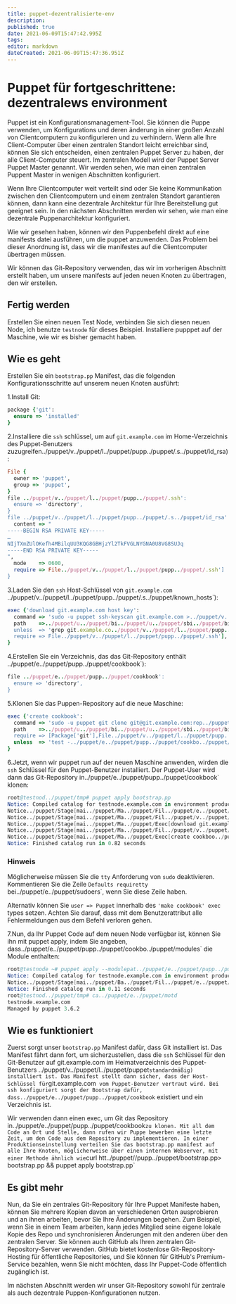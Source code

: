 ```yaml
---
title: puppet-dezentralisierte-env
description: 
published: true
date: 2021-06-09T15:47:42.995Z
tags: 
editor: markdown
dateCreated: 2021-06-09T15:47:36.951Z
---
```


# Puppet für fortgeschrittene: dezentralews environment

Puppet ist ein Konfigurationsmanagement-Tool. Sie können die Puppe verwenden, um Konfigurations und deren änderung in einer großen Anzahl von Clientcomputern zu konfigurieren und zu verhindern.
Wenn alle Ihre Client-Computer über einen zentralen Standort leicht erreichbar sind, können Sie sich entscheiden, einen zentralen Puppet Server zu haben, der alle Client-Computer steuert.
Im zentralen Modell wird der Puppet Server Puppet Master genannt.
Wir werden sehen, wie man einen zentralen Puppent Master in wenigen Abschnitten konfiguriert.

Wenn Ihre Clientcomputer weit verteilt sind oder Sie keine Kommunikation zwischen den Clientcomputern und einem zentralen Standort garantieren können, dann kann eine dezentrale Architektur für Ihre Bereitstellung gut geeignet sein.
In den nächsten Abschnitten werden wir sehen, wie man eine dezentrale Puppenarchitektur konfiguriert.

Wie wir gesehen haben, können wir den Puppenbefehl direkt auf eine manifests datei ausführen, um die puppet anzuwenden. Das Problem bei dieser Anordnung ist, dass wir die manifestes auf die Clientcomputer übertragen müssen.

Wir können das Git-Repository verwenden, das wir im vorherigen Abschnitt erstellt haben, um unsere manifests auf jeden neuen Knoten zu übertragen, den wir erstellen.

## Fertig werden

Erstellen Sie einen neuen Test Node, verbinden Sie sich diesen neuen Node, ich benutze `testnode` für dieses Beispiel.
Installiere pupppet auf der Maschine, wie wir es bisher gemacht haben.

## Wie es geht

Erstellen Sie ein `bootstrap.pp` Manifest, das die folgenden Konfigurationsschritte auf unserem neuen Knoten ausführt:

1.Install Git:

```ruby
package {'git':
  ensure => 'installed'
}
```

2.Installiere die `ssh` schlüssel, um auf `git.example.com` im Home-Verzeichnis des Puppet-Benutzers zuzugreifen../puppet/v../puppet/l../puppet/pupp../puppet/.s../puppet/id_rsa):

```ruby
File {
  owner => 'puppet',
  group => 'puppet',
}
file ../puppet/v../puppet/l../puppet/pupp../puppet/.ssh':
  ensure => 'directory',
}
file ../puppet/v../puppet/l../puppet/pupp../puppet/.s../puppet/id_rsa':
  content => "
-----BEGIN RSA PRIVATE KEY-----
…
NIjTXmZUlOKefh4MBilqUU3KQG8GBHjzYl2TkFVGLNYGNA0U8VG8SUJq
-----END RSA PRIVATE KEY-----
",
  mode    => 0600,
  require => File../puppet/v../puppet/l../puppet/pupp../puppet/.ssh']
}
```

3.Laden Sie den `ssh` Host-Schlüssel von `git.example.com` ../puppet/v../puppet/l../puppet/pupp../puppet/.s../puppet/known_hosts`):

```ruby
exec {'download git.example.com host key':
  command => 'sudo -u puppet ssh-keyscan git.example.com >../puppet/v../puppet/l../puppet/pupp../puppet/.s../puppet/known_hosts',
  path    =>../puppet/u../puppet/bi../puppet/u../puppet/sbi../puppet/bi../puppet/sbin',
  unless  => 'grep git.example.co../puppet/v../puppet/l../puppet/pupp../puppet/.s../puppet/known_hosts',
  require => File../puppet/v../puppet/l../puppet/pupp../puppet/.ssh'],
}
```

4.Erstellen Sie ein Verzeichnis, das das Git-Repository enthält ../puppet/e../puppet/pupp../puppet/cookbook`):

```ruby
file ../puppet/e../puppet/pupp../puppet/cookbook':
  ensure => 'directory',
}
```

5.Klonen Sie das Puppen-Repository auf die neue Maschine:

```ruby
exec {'create cookbook':
  command => 'sudo -u puppet git clone git@git.example.com:rep../puppet/puppet.gi../puppet/e../puppet/pupp../puppet/cookbook',
  path    =>../puppet/u../puppet/bi../puppet/u../puppet/sbi../puppet/bi../puppet/sbin',
  require => [Package['git'],File../puppet/v../puppet/l../puppet/pupp../puppet/.s../puppet/id_rsa'],Exec['download git.example.com host key']],
  unless  => 'test -../puppet/e../puppet/pupp../puppet/cookbo../puppet/.g../puppet/config',
}
```

6.Jetzt, wenn wir puppet run auf der neuen Maschine anwenden, wirden die `ssh` Schlüssel für den Puppet-Benutzer installiert.
Der Puppet-User wird dann das Git-Repository in../puppet/e../puppet/pupp../puppet/cookbook` klonen:

```s
root@testnod../puppet/tmp# puppet apply bootstrap.pp
Notice: Compiled catalog for testnode.example.com in environment production in 0.40 seconds
Notice../puppet/Stage[mai../puppet/Ma../puppet/Fil../puppet/e../puppet/pupp../puppet/cookboo../puppet/ensure: created
Notice../puppet/Stage[mai../puppet/Ma../puppet/Fil../puppet/v../puppet/l../puppet/pupp../puppet/.ss../puppet/ensure: created
Notice../puppet/Stage[mai../puppet/Ma../puppet/Exec[download git.example.com host ke../puppet/returns: executed successfully
Notice../puppet/Stage[mai../puppet/Ma../puppet/Fil../puppet/v../puppet/l../puppet/pupp../puppet/.s../puppet/id_rs../puppet/ensure: defined content as '{md5}da61ce6ccc79bc6937bd98c798bc9fd3'
Notice../puppet/Stage[mai../puppet/Ma../puppet/Exec[create cookboo../puppet/returns: executed successfully
Notice: Finished catalog run in 0.82 seconds
```

### Hinweis

Möglicherweise müssen Sie die `tty` Anforderung von `sudo` deaktivieren.
Kommentieren Sie die Zeile `Defaults requiretty` bei../puppet/e../puppet/sudoers`, wenn Sie diese Zeile haben.

Alternativ können Sie `user => Puppet` innerhalb des `'make cookbook' exec` types setzen.
Achten Sie darauf, dass mit dem Benutzerattribut alle Fehlermeldungen aus dem Befehl verloren gehen.

7.Nun, da Ihr Puppet Code auf dem neuen Node verfügbar ist, können Sie ihn mit puppet apply, indem Sie angeben, dass../puppet/e../puppet/pupp../puppet/cookbo../puppet/modules` die Module enthalten:

```s
root@testnode ~# puppet apply --modulepat../puppet/e../puppet/pupp../puppet/cookbo../puppet/module../puppet/e../puppet/pupp../puppet/cookbo../puppet/manifes../puppet/site.pp
Notice: Compiled catalog for testnode.example.com in environment production in 0.12 seconds
Notice../puppet/Stage[mai../puppet/Ba../puppet/Fil../puppet/e../puppet/mot../puppet/content: content changed '{md5}86d28ff83a8d49d349ba56b5c64b79ee' to '{md5}4c4c3ab7591d940318279d78b9c51d4f'
Notice: Finished catalog run in 0.11 seconds
root@testnod../puppet/tmp# ca../puppet/e../puppet/motd
testnode.example.com
Managed by puppet 3.6.2

```

## Wie es funktioniert

Zuerst sorgt unser `bootstrap.pp` Manifest dafür, dass Git installiert ist.
Das Manifest fährt dann fort, um sicherzustellen, dass die `ssh` Schlüssel für den Git-Benutzer auf git.example.com im Heimatverzeichnis des Puppet-Benutzers ../puppet/v../puppet/l../puppet/puppet` standardmäßig) installiert ist.
Das Manifest stellt dann sicher, dass der Host-Schlüssel für `git.example.com` vom Puppet-Benutzer vertraut wird.
Bei ssh konfiguriert sorgt der Bootstrap dafür, dass../puppet/e../puppet/pupp../puppet/cookbook` existiert und ein Verzeichnis ist.

Wir verwenden dann einen exec, um Git das Repository in../puppet/e../puppet/pupp../puppet/cookbook` zu klonen. Mit all dem Code an Ort und Stelle, dann rufen wir Puppe bewerben eine letzte Zeit, um den Code aus dem Repository zu implementieren. In einer Produktionseinstellung verteilen Sie das bootstrap.pp manifest auf alle Ihre Knoten, möglicherweise über einen internen Webserver, mit einer Methode ähnlich wie `curl htt../puppet//pupp../puppet/bootstrap.pp> bootstrap.pp && puppet apply bootstrap.pp`

## Es gibt mehr

Nun, da Sie ein zentrales Git-Repository für Ihre Puppet Manifeste haben, können Sie mehrere Kopien davon an verschiedenen Orten ausprobieren und an ihnen arbeiten, bevor Sie Ihre Änderungen begehen. Zum Beispiel, wenn Sie in einem Team arbeiten, kann jedes Mitglied seine eigene lokale Kopie des Repo und synchronisieren Änderungen mit den anderen über den zentralen Server. Sie können auch GitHub als Ihren zentralen Git-Repository-Server verwenden. GitHub bietet kostenlose Git-Repository-Hosting für öffentliche Repositories, und Sie können für GitHub's Premium-Service bezahlen, wenn Sie nicht möchten, dass Ihr Puppet-Code öffentlich zugänglich ist.

Im nächsten Abschnitt werden wir unser Git-Repository sowohl für zentrale als auch dezentrale Puppen-Konfigurationen nutzen.